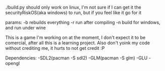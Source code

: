 ./build.py should only work on linux, I'm not sure if I can get it the securityRiskOS(aka windows) to run, but if you feel like it go for it

params:
  -b rebuilds everything
  -r run after compiling
  -n build for windows, and run under wine

This is a game I'm working on at the moment, I don't expect it to be comercial, after all this is a learning project.
Also don't yoink my code without crediting me, it hurts to not get credit :P


Dependencies:
-SDL2(pacman -S sdl2)
-GLM(pacman -S glm)
-GLU
-opengl
